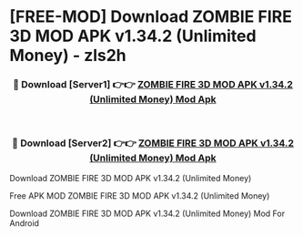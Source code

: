 # [FREE-MOD] Download ZOMBIE FIRE 3D MOD APK v1.34.2 (Unlimited Money) - zls2h


<div align="center">
<h3>🔴 Download [Server1] 👉👉 <a href="https://apk-comot.site?title=ZOMBIE_FIRE_3D_MOD_APK_v1.34.2_(Unlimited_Money)">ZOMBIE FIRE 3D MOD APK v1.34.2 (Unlimited Money) Mod Apk</a></h3><br>

<h3>🔴 Download [Server2] 👉👉 <a href="https://apk-comot.site?title=ZOMBIE_FIRE_3D_MOD_APK_v1.34.2_(Unlimited_Money)">ZOMBIE FIRE 3D MOD APK v1.34.2 (Unlimited Money) Mod Apk</a></h3>
</div>



Download ZOMBIE FIRE 3D MOD APK v1.34.2 (Unlimited Money) 

Free APK MOD ZOMBIE FIRE 3D MOD APK v1.34.2 (Unlimited Money) 

Download ZOMBIE FIRE 3D MOD APK v1.34.2 (Unlimited Money) Mod For Android
